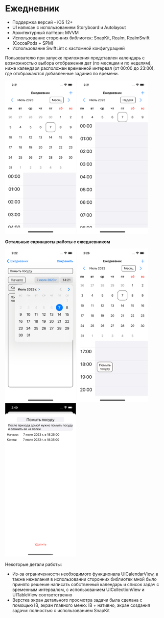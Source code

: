 # Ежедневник

- Поддержка версий - iOS 12+
- UI написан с использованием Storyboard и Autolayout
- Архитектурный паттерн: MVVM
- Использование сторонних библиотек: SnapKit, Realm, RealmSwift (CocoaPods + SPM)
- Использование SwiftLint с кастомной конфигурацией

Пользователю при запуске приложения представлен календарь с возможностью выбора отображения дат (по месяцам и по неделям),
ниже календаря расположен временной интервал (от 00:00 до 23:00), где отображаются добавленные задания по времени.

<p float="left">
<img src="https://github.com/ShaykhinurovRustam/simbir-soft-diary/blob/e53690d483a640a17a51594df0f45abd1a0dfad0/AssetsForRepo/1.png" height="500">
<img src="https://github.com/ShaykhinurovRustam/simbir-soft-diary/blob/e53690d483a640a17a51594df0f45abd1a0dfad0/AssetsForRepo/2.png" height="500">
</p>

**Остальные скриншоты работы с ежедневником**
<p float="left"
<img src="https://github.com/ShaykhinurovRustam/simbir-soft-diary/blob/e53690d483a640a17a51594df0f45abd1a0dfad0/AssetsForRepo/3.png" height="500">
<img src="https://github.com/ShaykhinurovRustam/simbir-soft-diary/blob/e53690d483a640a17a51594df0f45abd1a0dfad0/AssetsForRepo/4.png" height="500">
<img src="https://github.com/ShaykhinurovRustam/simbir-soft-diary/blob/e53690d483a640a17a51594df0f45abd1a0dfad0/AssetsForRepo/5.png" height="500">
<img src="https://github.com/ShaykhinurovRustam/simbir-soft-diary/blob/e53690d483a640a17a51594df0f45abd1a0dfad0/AssetsForRepo/6.png" height="500">
</p>

Некоторые детали работы:
- Из-за ограниченности необходимого функционала UICalendarView, а также нежелания в использовании сторонних библиотек мной было принято решение написать собственный календарь и список задач с временным интервалом, с использованием UICollectionView и UITableView соответственно
- Верстка экран детального просмотра задачи была сделана с помощью IB, экран главного меню: IB + нативно, экран создания задачи: полностью с использованием SnapKit
